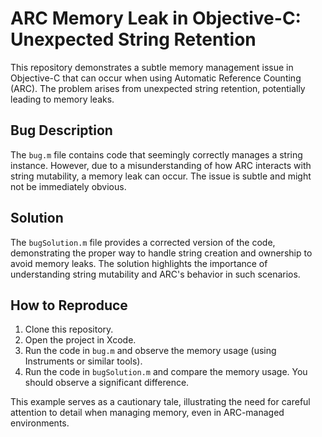 # ARC Memory Leak in Objective-C: Unexpected String Retention

This repository demonstrates a subtle memory management issue in Objective-C that can occur when using Automatic Reference Counting (ARC).  The problem arises from unexpected string retention, potentially leading to memory leaks.

## Bug Description

The `bug.m` file contains code that seemingly correctly manages a string instance. However, due to a misunderstanding of how ARC interacts with string mutability, a memory leak can occur. The issue is subtle and might not be immediately obvious.

## Solution

The `bugSolution.m` file provides a corrected version of the code, demonstrating the proper way to handle string creation and ownership to avoid memory leaks. The solution highlights the importance of understanding string mutability and ARC's behavior in such scenarios.

## How to Reproduce

1. Clone this repository.
2. Open the project in Xcode.
3. Run the code in `bug.m` and observe the memory usage (using Instruments or similar tools).
4. Run the code in `bugSolution.m` and compare the memory usage.  You should observe a significant difference.

This example serves as a cautionary tale, illustrating the need for careful attention to detail when managing memory, even in ARC-managed environments.